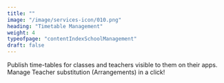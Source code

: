 ```yaml
---
title: ""
image: "/image/services-icon/010.png"
heading: "Timetable Management"
weight: 4
typeofpage: "contentIndexSchoolManagement"
draft: false
---
```


Publish time-tables for classes and teachers visible to them on their apps. Manage Teacher substitution (Arrangements) in a click!       